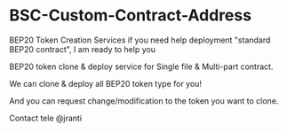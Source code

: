 # BSC-Custom-Contract-Address
BEP20 Token Creation Services
if you need help deployment "standard BEP20 contract", I am ready to help you

BEP20 token clone & deploy service for Single file & Multi-part contract.

We can clone & deploy all BEP20 token type for you!

And you can request change/modification to the token you want to clone.

Contact tele @jranti
